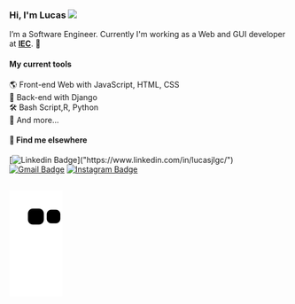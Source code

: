 ### Hi, I'm Lucas <img src="https://media.giphy.com/media/hvRJCLFzcasrR4ia7z/giphy.gif" width="30" >

I’m a Software Engineer. Currently I'm working as a Web and GUI developer at [**IEC**](https://www.gov.br/iec/pt-br). 🚀

#### My current tools   
🌎 Front-end Web with JavaScript, HTML, CSS  
📡 Back-end with Django  
🛠️ Bash Script,R, Python   
🧰 And more...  


#### 💬 Find me elsewhere

[![Linkedin Badge](https://img.shields.io/badge/-Linkedin-blue?style=flat-square&logo=Linkedin&logoColor=white&link=[https://www.linkedin.com/in/lucasjllgc/](https://www.linkedin.com/in/lucasjlgc/))]("https://www.linkedin.com/in/lucasjlgc/") 
[![Gmail Badge](https://img.shields.io/badge/-lucasjlgc@gmail.com-c14438?style=flat-square&logo=Gmail&logoColor=white&link=mailto:lucasjlgc@gmail.com)](mailto:lucasjlgc@gmail.com)
[![Instagram Badge](https://img.shields.io/badge/-Instagram-purple?style=flat-square&logo=Instagram&logoColor=white&link=https://www.linkedin.com/in/rodrigo-goncalves-santana/)](https://instagram.com/lucas10112)
  
  
  
  ##
  
    
  ![Snake animation](https://github.com/lucasjlgc/lucasjlgc/blob/output/github-contribution-grid-snake.svg)
 
</div>
